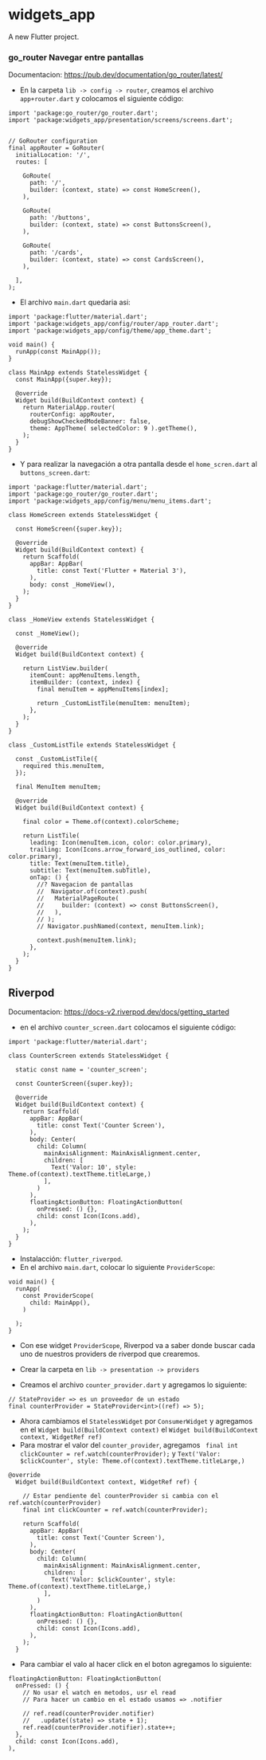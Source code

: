 # widgets_app

A new Flutter project.

### go_router Navegar entre pantallas
Documentacion: https://pub.dev/documentation/go_router/latest/

- En la carpeta `lib -> config -> router`, creamos el archivo `app+router.dart` y colocamos el siguiente código:

```
import 'package:go_router/go_router.dart';
import 'package:widgets_app/presentation/screens/screens.dart';


// GoRouter configuration
final appRouter = GoRouter(
  initialLocation: '/',
  routes: [

    GoRoute(
      path: '/',
      builder: (context, state) => const HomeScreen(),
    ),

    GoRoute(
      path: '/buttons',
      builder: (context, state) => const ButtonsScreen(),
    ),

    GoRoute(
      path: '/cards',
      builder: (context, state) => const CardsScreen(),
    ),

  ],
);
```

- El archivo `main.dart` quedaria asi:
```
import 'package:flutter/material.dart';
import 'package:widgets_app/config/router/app_router.dart';
import 'package:widgets_app/config/theme/app_theme.dart';

void main() {
  runApp(const MainApp());
}

class MainApp extends StatelessWidget {
  const MainApp({super.key});

  @override
  Widget build(BuildContext context) {
    return MaterialApp.router(
      routerConfig: appRouter,
      debugShowCheckedModeBanner: false,
      theme: AppTheme( selectedColor: 9 ).getTheme(),
    );
  }
}

```

- Y para realizar la navegación a otra pantalla desde el `home_scren.dart` al `buttons_screen.dart`:

```
import 'package:flutter/material.dart';
import 'package:go_router/go_router.dart';
import 'package:widgets_app/config/menu/menu_items.dart';

class HomeScreen extends StatelessWidget {

  const HomeScreen({super.key});

  @override
  Widget build(BuildContext context) {
    return Scaffold(
      appBar: AppBar(
        title: const Text('Flutter + Material 3'),
      ),
      body: const _HomeView(),
    );
  }
}

class _HomeView extends StatelessWidget {

  const _HomeView();

  @override
  Widget build(BuildContext context) {

    return ListView.builder(
      itemCount: appMenuItems.length,
      itemBuilder: (context, index) {
        final menuItem = appMenuItems[index];

        return _CustomListTile(menuItem: menuItem);
      },
    );
  }
}

class _CustomListTile extends StatelessWidget {

  const _CustomListTile({
    required this.menuItem,
  });

  final MenuItem menuItem;

  @override
  Widget build(BuildContext context) {

    final color = Theme.of(context).colorScheme;

    return ListTile(
      leading: Icon(menuItem.icon, color: color.primary),
      trailing: Icon(Icons.arrow_forward_ios_outlined, color: color.primary),
      title: Text(menuItem.title),
      subtitle: Text(menuItem.subTitle),
      onTap: () {
        //? Navegacion de pantallas
        //  Navigator.of(context).push(
        //   MaterialPageRoute(
        //     builder: (context) => const ButtonsScreen(),
        //   ),
        // );
        // Navigator.pushNamed(context, menuItem.link);

        context.push(menuItem.link);
      },
    );
  }
}
```

## Riverpod
Documentacion: https://docs-v2.riverpod.dev/docs/getting_started

- en el archivo `counter_screen.dart` colocamos el siguiente código:
```
import 'package:flutter/material.dart';

class CounterScreen extends StatelessWidget {

  static const name = 'counter_screen';

  const CounterScreen({super.key});

  @override
  Widget build(BuildContext context) {
    return Scaffold(
      appBar: AppBar(
        title: const Text('Counter Screen'),
      ),
      body: Center(
        child: Column(
          mainAxisAlignment: MainAxisAlignment.center,
          children: [
            Text('Valor: 10', style: Theme.of(context).textTheme.titleLarge,)
          ],
        )
      ),
      floatingActionButton: FloatingActionButton(
        onPressed: () {},
        child: const Icon(Icons.add),
      ),
    );
  }
}

```

- Instalacción: `flutter_riverpod`.
- En el archivo `main.dart`, colocar lo siguiente `ProviderScope`:
```
void main() {
  runApp(
    const ProviderScope(
      child: MainApp(),
    )
    
  );
}
```
- Con ese widget `ProviderScope`, Riverpod va a saber donde buscar cada uno de nuestros providers de riverpod que crearemos.

- Crear la carpeta en `lib -> presentation -> providers`
- Creamos el archivo `counter_provider.dart` y agregamos lo siguiente:
```
// StateProvider => es un proveedor de un estado
final counterProvider = StateProvider<int>((ref) => 5);
```
- Ahora cambiamos el `StatelessWidget` por `ConsumerWidget` y agregamos en el `Widget build(BuildContext context)` el `Widget build(BuildContext context, WidgetRef ref)`
- Para mostrar el valor del `counter_provider`, agregamos ` final int clickCounter = ref.watch(counterProvider);` y `Text('Valor: $clickCounter', style: Theme.of(context).textTheme.titleLarge,)`

```
@override
  Widget build(BuildContext context, WidgetRef ref) {

    // Estar pendiente del counterProvider si cambia con el ref.watch(counterProvider)
    final int clickCounter = ref.watch(counterProvider);

    return Scaffold(
      appBar: AppBar(
        title: const Text('Counter Screen'),
      ),
      body: Center(
        child: Column(
          mainAxisAlignment: MainAxisAlignment.center,
          children: [
            Text('Valor: $clickCounter', style: Theme.of(context).textTheme.titleLarge,)
          ],
        )
      ),
      floatingActionButton: FloatingActionButton(
        onPressed: () {},
        child: const Icon(Icons.add),
      ),
    );
  }
```
- Para cambiar el valo al hacer click en el boton agregamos lo siguiente:
```
floatingActionButton: FloatingActionButton(
  onPressed: () {
    // No usar el watch en metodos, usr el read
    // Para hacer un cambio en el estado usamos => .notifier
    
    // ref.read(counterProvider.notifier)
    //   .update((state) => state + 1);
    ref.read(counterProvider.notifier).state++;
  },
  child: const Icon(Icons.add),
),
```

